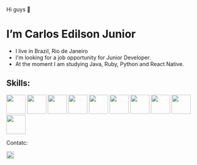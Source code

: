Hi guys 👋
# I’m Carlos Edilson Junior
* I live in Brazil, Rio de Janeiro
* I'm looking for a job opportunity for Junior Developer.
* At the moment I am studying Java, Ruby, Python and React Native.

## Skills:
<div>
  <img src="https://logodownload.org/wp-content/uploads/2019/10/python-logo.png" height="50"/>
  <img src="https://upload.wikimedia.org/wikipedia/commons/thumb/7/73/Ruby_logo.svg/390px-Ruby_logo.svg.png" height="50"/>
  <img src="https://pagepro.co/blog/wp-content/uploads/2020/03/react-native-logo-884x1024.png" height="50"/>
  <img src="https://atomrace.com/blog/wp-content/uploads/2018/05/spring-boot-logo-300x158.png" height="50"/>
  <img src="https://cdn-icons.flaticon.com/png/128/3593/premium/3593474.png?token=exp=1647024539~hmac=c8f25ff642638e0a5e6ba56070cb4800" height="50">
  <img src="https://cdn-icons.flaticon.com/png/128/5815/premium/5815478.png?token=exp=1647023590~hmac=5c14115efb09b39e0b3f4e2cae9abd7c" height="50"/>
  <img src="https://cdn-icons-png.flaticon.com/128/888/888859.png" height="50"/>
  <img src="https://cdn-icons-png.flaticon.com/128/888/888847.png" height="50"/>
  <img src="https://cdn-icons-png.flaticon.com/128/1199/1199124.png" height="50"/>
  <img src="https://cdn-icons-png.flaticon.com/128/5968/5968332.png" height="50"/>
<div>
  
Contatc:
<div>
  <img src="https://cdn-icons.flaticon.com/png/128/3536/premium/3536505.png?token=exp=1647024661~hmac=0ef663dfcc816e77bc3b8fea28dbe72b" height="20"
<div>

